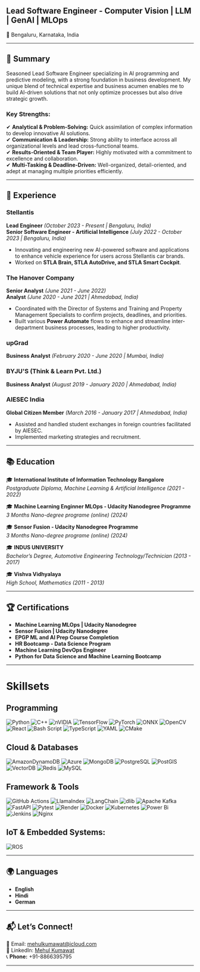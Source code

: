 ## Lead Software Engineer - Computer Vision | LLM | GenAI | MLOps

📍 Bengaluru, Karnataka, India

---

## 📌 Summary
Seasoned Lead Software Engineer specializing in AI programming and predictive modeling, with a strong foundation in business development. My unique blend of technical expertise and business acumen enables me to build AI-driven solutions that not only optimize processes but also drive strategic growth.

### **Key Strengths:**
✔ **Analytical & Problem-Solving:** Quick assimilation of complex information to develop innovative AI solutions.  
✔ **Communication & Leadership:** Strong ability to interface across all organizational levels and lead cross-functional teams.  
✔ **Results-Oriented & Team Player:** Highly motivated with a commitment to excellence and collaboration.  
✔ **Multi-Tasking & Deadline-Driven:** Well-organized, detail-oriented, and adept at managing multiple priorities efficiently.  

---

## 🚀 Experience

### **Stellantis**  
**Lead Engineer** *(October 2023 - Present | Bengaluru, India)*  
**Senior Software Engineer - Artificial Intelligence** *(July 2022 - October 2023 | Bengaluru, India)*  
- Innovating and engineering new AI-powered software and applications to enhance vehicle experience for users across Stellantis car brands.
- Worked on **STLA Brain, STLA AutoDrive, and STLA Smart Cockpit**.

### **The Hanover Company**  
**Senior Analyst** *(June 2021 - June 2022)*  
**Analyst** *(June 2020 - June 2021 | Ahmedabad, India)*  
- Coordinated with the Director of Systems and Training and Property Management Specialists to confirm projects, deadlines, and priorities.
- Built various **Power Automate** flows to enhance and streamline inter-department business processes, leading to higher productivity.

### **upGrad**  
**Business Analyst** *(February 2020 - June 2020 | Mumbai, India)*

### **BYJU'S (Think & Learn Pvt. Ltd.)**  
**Business Analyst** *(August 2019 - January 2020 | Ahmedabad, India)*

### **AIESEC India**  
**Global Citizen Member** *(March 2016 - January 2017 | Ahmedabad, India)*
- Assisted and handled student exchanges in foreign countries facilitated by AIESEC.
- Implemented marketing strategies and recruitment.

---

## 📚 Education

🎓 **International Institute of Information Technology Bangalore**  
*Postgraduate Diploma, Machine Learning & Artificial Intelligence (2021 - 2022)*

🎓 **Machine Learning Enginner MLOps - Udacity Nanodegree Programme**  
*3 Months Nano-degree programe (online) (2024)*

🎓 **Sensor Fusion - Udacity Nanodegree Programme**  
*3 Months Nano-degree programe (online) (2024)*

🎓 **INDUS UNIVERSITY**  
*Bachelor’s Degree, Automotive Engineering Technology/Technician (2013 - 2017)*

🎓 **Vishva Vidhyalaya**  
*High School, Mathematics (2011 - 2013)*

---

## 🏆 Certifications
- **Machine Learning MLOps | Udacity Nanodegree**
- **Sensor Fusion | Udacity Nanodegree**
- **EPGP ML and AI Prep Course Completion**
- **HR Bootcamp - Data Science Program**
- **Machine Learning DevOps Engineer**
- **Python for Data Science and Machine Learning Bootcamp**

---

# Skillsets
## **Programming** 
![Python](https://img.shields.io/badge/Python-3776AB?style=for-the-badge&logo=python&logoColor=white) ![C++](https://img.shields.io/badge/C%2B%2B-00599C?style=for-the-badge&logo=c%2B%2B&logoColor=white) ![nVIDIA](https://img.shields.io/badge/cuda-000000.svg?style=for-the-badge&logo=nVIDIA&logoColor=green) ![TensorFlow](https://img.shields.io/badge/TensorFlow-FF6F00?style=for-the-badge&logo=tensorflow&logoColor=white) ![PyTorch](https://img.shields.io/badge/PyTorch-EE4C2C?style=for-the-badge&logo=pytorch&logoColor=white) ![ONNX](https://img.shields.io/badge/ONNX-0089D6?style=for-the-badge&logo=onnx&logoColor=white) ![OpenCV](https://img.shields.io/badge/opencv-%23white.svg?style=for-the-badge&logo=opencv&logoColor=white) ![React](https://img.shields.io/badge/react-%2320232a.svg?style=for-the-badge&logo=react&logoColor=%2361DAFB) ![Bash Script](https://img.shields.io/badge/bash_script-%23121011.svg?style=for-the-badge&logo=gnu-bash&logoColor=white) ![TypeScript](https://img.shields.io/badge/typescript-%23007ACC.svg?style=for-the-badge&logo=typescript&logoColor=white) ![YAML](https://img.shields.io/badge/yaml-%23ffffff.svg?style=for-the-badge&logo=yaml&logoColor=151515)  ![CMake](https://img.shields.io/badge/CMake-%23008FBA.svg?style=for-the-badge&logo=cmake&logoColor=white) 

## **Cloud & Databases** 
   ![AmazonDynamoDB](https://img.shields.io/badge/Amazon%20DynamoDB-4053D6?style=for-the-badge&logo=Amazon%20DynamoDB&logoColor=white)  ![Azure](https://img.shields.io/badge/Azure-0089D6?style=for-the-badge&logo=microsoft-azure&logoColor=white)  ![MongoDB](https://img.shields.io/badge/MongoDB-47A248?style=for-the-badge&logo=mongodb&logoColor=white)  ![PostgreSQL](https://img.shields.io/badge/PostgreSQL-336791?style=for-the-badge&logo=postgresql&logoColor=white) ![PostGIS](https://img.shields.io/badge/PostGIS-3E6600?style=for-the-badge&logo=postgis&logoColor=white) ![VectorDB](https://img.shields.io/badge/VectorDB-000000?style=for-the-badge&logo=datadog&logoColor=white) ![Redis](https://img.shields.io/badge/redis-%23DD0031.svg?style=for-the-badge&logo=redis&logoColor=white) ![MySQL](https://img.shields.io/badge/mysql-4479A1.svg?style=for-the-badge&logo=mysql&logoColor=white) 

## **Framework & Tools**
![GitHub Actions](https://img.shields.io/badge/github%20actions-%232671E5.svg?style=for-the-badge&logo=githubactions&logoColor=white) ![LlamaIndex](https://img.shields.io/badge/LlamaIndex-08A4E8?style=for-the-badge&logo=llama&logoColor=white) ![LangChain](https://img.shields.io/badge/LangChain-3E8E41?style=for-the-badge&logo=langchain&logoColor=white) ![dlib](https://img.shields.io/badge/dlib-193F68?style=for-the-badge&logo=dlib&logoColor=white) ![Apache Kafka](https://img.shields.io/badge/Apache%20Kafka-000?style=for-the-badge&logo=apachekafka) ![FastAPI](https://img.shields.io/badge/FastAPI-005571?style=for-the-badge&logo=fastapi)  ![Pytest](https://img.shields.io/badge/pytest-%23ffffff.svg?style=for-the-badge&logo=pytest&logoColor=2f9fe3) ![Render](https://img.shields.io/badge/Render-%46E3B7.svg?style=for-the-badge&logo=render&logoColor=white) ![Docker](https://img.shields.io/badge/docker-%230db7ed.svg?style=for-the-badge&logo=docker&logoColor=white) ![Kubernetes](https://img.shields.io/badge/kubernetes-%23326ce5.svg?style=for-the-badge&logo=kubernetes&logoColor=white)
![Power Bi](https://img.shields.io/badge/power_bi-F2C811?style=for-the-badge&logo=powerbi&logoColor=black)
![Jenkins](https://img.shields.io/badge/jenkins-%232C5263.svg?style=for-the-badge&logo=jenkins&logoColor=white)
![Nginx](https://img.shields.io/badge/nginx-%23009639.svg?style=for-the-badge&logo=nginx&logoColor=white)


## **IoT & Embedded Systems:**
![ROS](https://img.shields.io/badge/ros-%230A0FF9.svg?style=for-the-badge&logo=ros&logoColor=white)

---

## 🌍 Languages
- **English**
- **Hindi**
- **German**

---

## 📬 Let’s Connect!

📧 Email: mehulkumawat@icloud.com  
🔗 LinkedIn: [Mehul Kumawat](https://www.linkedin.com/in/mehulkumawat/)  
📞 **Phone:** +91-8866395795    


---


